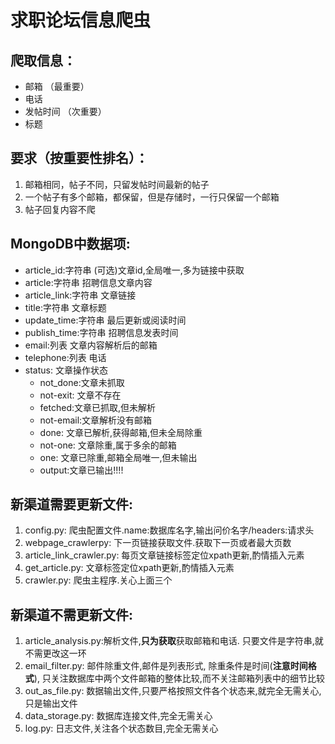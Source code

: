 # 求职论坛信息爬虫

## 爬取信息：
- 邮箱 （最重要）
- 电话
- 发帖时间 （次重要）
- 标题

## 要求（按重要性排名）：
1. 邮箱相同，帖子不同，只留发帖时间最新的帖子
2. 一个帖子有多个邮箱，都保留，但是存储时，一行只保留一个邮箱
3. 帖子回复内容不爬


## MongoDB中数据项:
- article_id:字符串   (可选)文章id,全局唯一,多为链接中获取
- article:字符串 招聘信息文章内容
- article_link:字符串 文章链接
- title:字符串 文章标题
- update_time:字符串 最后更新或阅读时间
- publish_time:字符串 招聘信息发表时间
- email:列表 文章内容解析后的邮箱
- telephone:列表 电话
- status: 文章操作状态
    - not_done:文章未抓取
    - not-exit: 文章不存在
    - fetched:文章已抓取,但未解析
    - not-email:文章解析没有邮箱
    - done: 文章已解析,获得邮箱,但未全局除重
    - not-one: 文章除重,属于多余的邮箱
    - one: 文章已除重,邮箱全局唯一,但未输出
    - output:文章已输出!!!!
    
## 新渠道需要更新文件:
1. config.py: 爬虫配置文件.name:数据库名字,输出问价名字/headers:请求头
2. webpage_crawlerpy: 下一页链接获取文件.获取下一页或者最大页数
3. article_link_crawler.py: 每页文章链接标签定位xpath更新,酌情插入元素
4. get_article.py: 文章标签定位xpath更新,酌情插入元素
5. crawler.py: 爬虫主程序.关心上面三个

## 新渠道不需更新文件:
1. article_analysis.py:解析文件,**只为获取**获取邮箱和电话.   只要文件是字符串,就不需更改这一环
2. email_filter.py: 邮件除重文件,邮件是列表形式, 除重条件是时间(**注意时间格式**), 只关注数据库中两个文件邮箱的整体比较,而不关注邮箱列表中的细节比较
3. out_as_file.py: 数据输出文件,只要严格按照文件各个状态来,就完全无需关心,只是输出文件
4. data_storage.py: 数据库连接文件,完全无需关心
5. log.py: 日志文件,关注各个状态数目,完全无需关心

    